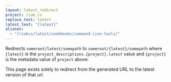 ```yaml
---
layout: latest_redirect
project: riak_cs
replace_text: latest
latest_text: "{latest}"
aliases:
  - "/riakcs/latest/cookbooks/command-line-tools/"
---
```


Redirects `someroot/latest/somepath` to `someroot/{latest}/somepath` 
where `{latest}` is the `project_descriptions.{project}.latest` value
and `{project}` is the metadata value of `project` above.

This page exists solely to redirect from the generated URL to the latest version of
that url.



